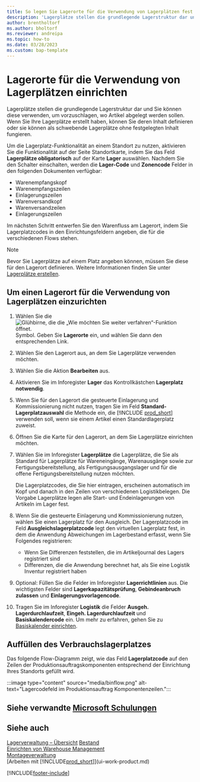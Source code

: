 ```yaml
---
title: So legen Sie Lagerorte für die Verwendung von Lagerplätzen fest
description: 'Lagerplätze stellen die grundlegende Lagerstruktur dar und werden verwendet, um Vorschläge zur Einlagerung von Artikeln zu erstellen.'
author: brentholtorf
ms.author: bholtorf
ms.reviewer: andreipa
ms.topic: how-to
ms.date: 03/28/2023
ms.custom: bap-template
---
```


# <a name="set-up-locations-to-use-bins"></a><a name="set-up-locations-to-use-bins"></a><a name="set-up-locations-to-use-bins"></a>Lagerorte für die Verwendung von Lagerplätzen einrichten

Lagerplätze stellen die grundlegende Lagerstruktur dar und Sie können diese verwenden, um vorzuschlagen, wo Artikel abgelegt werden sollen. Wenn Sie Ihre Lagerplätze erstellt haben, können Sie deren Inhalt definieren oder sie können als schwebende Lagerplätze ohne festgelegten Inhalt fungieren.

Um die Lagerplatz-Funktionalität an einem Standort zu nutzen, aktivieren Sie die Funktionalität auf der Seite Standortkarte, indem Sie das Feld **Lagerplätze obligatorisch** auf der Karte **Lager** auswählen. Nachdem Sie den Schalter einschalten, werden die **Lager-Code** und **Zonencode** Felder in den folgenden Dokumenten verfügbar:

* Warenempfangskopf
* Warenempfangszeilen
* Einlagerungszeilen
* Warenversandkopf
* Warenversandzeilen
* Einlagerungszeilen

Im nächsten Schritt entwerfen Sie den Warenfluss am Lagerort, indem Sie Lagerplatzcodes in den Einrichtungsfeldern angeben, die für die verschiedenen Flows stehen.  

> [!NOTE]  
> Bevor Sie Lagerplätze auf einem Platz angeben können, müssen Sie diese für den Lagerort definieren. Weitere Informationen finden Sie unter [Lagerplätze erstellen](warehouse-how-to-create-individual-bins.md).  

## <a name="to-set-up-a-location-to-use-bins"></a><a name="to-set-up-a-location-to-use-bins"></a><a name="to-set-up-a-location-to-use-bins"></a>Um einen Lagerort für die Verwendung von Lagerplätzen einzurichten

1. Wählen Sie die ![Glühbirne, die die „Wie möchten Sie weiter verfahren“-Funktion öffnet.](media/ui-search/search_small.png "Wie möchten Sie weiter verfahren?") Symbol. Geben Sie **Lagerorte** ein, und wählen Sie dann den entsprechenden Link.  
2. Wählen Sie den Lagerort aus, an dem Sie Lagerplätze verwenden möchten.  
3. Wählen Sie die Aktion **Bearbeiten** aus.  
4. Aktivieren Sie im Inforegister **Lager** das Kontrollkästchen **Lagerplatz notwendig**.  
5. Wenn Sie für den Lagerort die gesteuerte Einlagerung und Kommissionierung nicht nutzen, tragen Sie im Feld **Standard-Lagerplatzauswahl** die Methode ein, die [!INCLUDE [prod_short](includes/prod_short.md)] verwenden soll, wenn sie einem Artikel einen Standardlagerplatz zuweist.  
6. Öffnen Sie  die Karte für den Lagerort, an dem Sie Lagerplätze einrichten möchten.
7. Wählen Sie im Inforegister **Lagerplätze** die Lagerplätze, die Sie als Standard für Lagerplätze für Wareneingänge, Warenausgänge sowie zur Fertigungsbereitstellung, als Fertigungsausgangslager und für die offene Fertigungsbereitstellung nutzen möchten.  

    Die Lagerplatzcodes, die Sie hier eintragen, erscheinen automatisch im Kopf und danach in den Zeilen von verschiedenen Logistikbelegen. Die Vorgabe Lagerplätze legen alle Start- und Endeinlagerungen von Artikeln im Lager fest.  
8. Wenn Sie die gesteuerte Einlagerung und Kommissionierung nutzen, wählen Sie einen Lagerplatz für den Ausgleich. Der Lagerplatzcode im Feld **Ausgleichslagerplatzcode** legt den virtuellen Lagerplatz fest, in dem die Anwendung Abweichungen im Lagerbestand erfasst, wenn Sie Folgendes registrieren:

    * Wenn Sie Differenzen feststellen, die im Artikeljournal des Lagers registriert sind
    * Differenzen, die die Anwendung berechnet hat, als Sie eine Logistik Inventur registriert haben  
9. Optional: Füllen Sie die Felder im Inforegister **Lagerrichtlinien** aus. Die wichtigsten Felder sind **Lagerkapazitätsprüfung**, **Gebindeanbruch zulassen** und **Einlagerungsvorlagencode**.  
10. Tragen Sie im Inforegister **Logistik** die Felder **Ausgeh. Lagerdurchlaufzeit**, **Eingeh. Lagerdurchlaufzeit** und **Basiskalendercode** ein. Um mehr zu erfahren, gehen Sie zu [Basiskalender einrichten](across-how-to-assign-base-calendars.md).

## <a name="fill-in-the-consumption-bin"></a><a name="fill-in-the-consumption-bin"></a><a name="fill-in-the-consumption-bin"></a>Auffüllen des Verbrauchslagerplatzes

Das folgende Flow-Diagramm zeigt, wie das Feld **Lagerplatzcode** auf den Zeilen der Produktionsauftragskomponenten entsprechend der Einrichtung Ihres Standorts gefüllt wird.

:::image type="content" source="media/binflow.png" alt-text="Lagercodefeld im Produktionsauftrag Komponentenzeilen.":::

## <a name="see-related-microsoft-training"></a><a name="see-related-microsoft-training"></a><a name="see-related-microsoft-training"></a>Siehe verwandte [Microsoft Schulungen](/training/modules/configure-bins-location/)

## <a name="see-also"></a><a name="see-also"></a><a name="see-also"></a>Siehe auch

[Lagerverwaltung – Übersicht](design-details-warehouse-management.md)
[Bestand](inventory-manage-inventory.md)  
[Einrichten von Warehouse Management](warehouse-setup-warehouse.md)  
[Montageverwaltung](assembly-assemble-items.md)  
[Arbeiten mit [!INCLUDE[prod_short](includes/prod_short.md)]](ui-work-product.md)

[!INCLUDE[footer-include](includes/footer-banner.md)]
